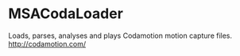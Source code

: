 MSACodaLoader
=============

Loads, parses, analyses and plays Codamotion motion capture files. http://codamotion.com/
